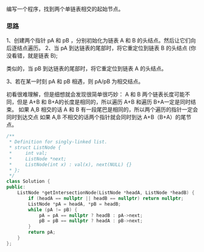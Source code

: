 编写一个程序，找到两个单链表相交的起始节点。

### 思路

1、创建两个指针 pA  和 pB ，分别初始化为链表 A 和 B 的头结点。然后让它们向后逐结点遍历。
2、当 pA 到达链表的尾部时，将它重定位到链表 B 的头结点 (你没看错，就是链表 B); 

类似的，当 pB 到达链表的尾部时，将它重定位到链表 A 的头结点。

3、若在某一时刻 pA 和 pB 相遇，则 pA/pB 为相交结点。

初看很难理解，但是细想就会发现很简单很巧妙： A 和 B 两个链表长度可能不同，但是 A+B 和 B+A的长度是相同的，所以遍历 A+B 和遍历 B+A一定是同时结束。 如果 A,B 相交的话 A 和 B 有一段尾巴是相同的，所以两个遍历的指针一定会同时到达交点 如果 A,B 不相交的话两个指针就会同时到达 A+B（B+A）的尾节点。

```c++
/**
 * Definition for singly-linked list.
 * struct ListNode {
 *     int val;
 *     ListNode *next;
 *     ListNode(int x) : val(x), next(NULL) {}
 * };
 */
class Solution {
public:
    ListNode *getIntersectionNode(ListNode *headA, ListNode *headB) {
        if (headA == nullptr || headB == nullptr) return nullptr;
        ListNode *pA = headA, *pB = headB;
        while (pA != pB) {
            pA = pA == nullptr ? headB : pA->next;
            pB = pB == nullptr ? headA : pB->next;
        }
        return pA;
    }
};
```

